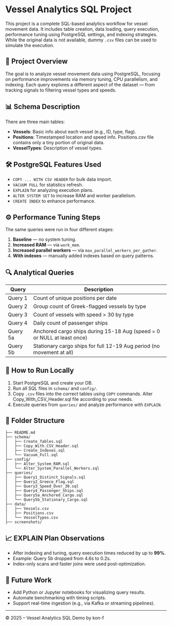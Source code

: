 # Vessel Analytics SQL Project

This project is a complete SQL-based analytics workflow for vessel movement data. It includes table creation, data loading, query execution, performance tuning using PostgreSQL settings, and indexing strategies. While the original data is not available, dummy `.csv` files can be used to simulate the execution.

## 📘 Project Overview

The goal is to analyze vessel movement data using PostgreSQL, focusing on performance improvements via memory tuning, CPU parallelism, and indexing. Each query explores a different aspect of the dataset — from tracking signals to filtering vessel types and speeds.

## 📊 Schema Description

There are three main tables:

- **Vessels**: Basic info about each vessel (e.g., ID, type, flag).
- **Positions**: Timestamped location and speed info. Positions.csv file contains only a tiny portion of original data.
- **VesselTypes**: Description of vessel types.

## 🛠️ PostgreSQL Features Used

- `COPY ... WITH CSV HEADER` for bulk data import.
- `VACUUM FULL` for statistics refresh.
- `EXPLAIN` for analyzing execution plans.
- `ALTER SYSTEM SET` to increase RAM and worker parallelism.
- `CREATE INDEX` to enhance performance.

## ⚙️ Performance Tuning Steps

The same queries were run in four different stages:

1. **Baseline** — no system tuning.
2. **Increased RAM** — via `work_mem`.
3. **Increased parallel workers** — via `max_parallel_workers_per_gather`.
4. **With indexes** — manually added indexes based on query patterns.

## 🔍 Analytical Queries

| Query | Description |
|-------|-------------|
| Query 1 | Count of unique positions per date |
| Query 2 | Group count of Greek-flagged vessels by type |
| Query 3 | Count of vessels with speed > 30 by type |
| Query 4 | Daily count of passenger ships |
| Query 5a | Anchored cargo ships during 15-18 Aug (speed = 0 or NULL at least once) |
| Query 5b | Stationary cargo ships for full 12-19 Aug period (no movement at all) |

## 📎 How to Run Locally

1. Start PostgreSQL and create your DB.
2. Run all SQL files in `schema/` and `config/`.
3. Copy `.csv` files into the correct tables using `COPY` commands. Alter Copy_With_CSV_Header.sql file according to your needs.
4. Execute queries from `queries/` and analyze performance with `EXPLAIN`.

## 📂 Folder Structure

```
├── README.md
├── schema/
│   ├── Create_Tables.sql
│   ├── Copy_With_CSV_Header.sql
│   ├── Create_Indexes.sql
│   └── Vacuum_Full.sql
├── config/
│   ├── Alter_System_RAM.sql
│   └── Alter_System_Parallel_Workers.sql
├── queries/
│   ├── Query1_Distinct_Signals.sql
│   ├── Query2_Greece_Flag.sql
│   ├── Query3_Speed_Over_30.sql
│   ├── Query4_Passenger_Ships.sql
│   ├── Query5a_Anchored_Cargo.sql
│   └── Query5b_Stationary_Cargo.sql
├── data/
│   ├── Vessels.csv
│   ├── Positions.csv
│   └── VesselTypes.csv
├── screenshots/

```

## 📈 EXPLAIN Plan Observations

- After indexing and tuning, query execution times reduced by up to **99%**.
- Example: Query 5b dropped from 4.6s to 0.2s.
- Index-only scans and faster joins were used post-optimization.

## 🧩 Future Work

- Add Python or Jupyter notebooks for visualizing query results.
- Automate benchmarking with timing scripts.
- Support real-time ingestion (e.g., via Kafka or streaming pipelines).

---

© 2025 – Vessel Analytics SQL Demo by kon-f
